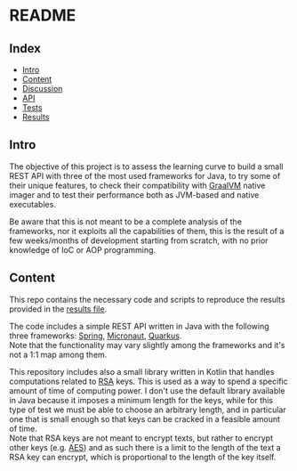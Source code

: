 # README

## Index

* [Intro](#intro)
* [Content](#content)
* [Discussion](discussion.md)
* [API](api.md)
* [Tests](testing.md)
* [Results](results/results.md)

## Intro

The objective of this project is to assess the learning curve to build a small REST API with three of the most used frameworks for Java, to try some of their unique features, to check their compatibility with [GraalVM](https://www.graalvm.org/) native imager and to test their performance both as JVM-based and native executables.

Be aware that this is not meant to be a complete analysis of the frameworks, nor it exploits all the capabilities of them, this is the result of a few weeks/months of development starting from scratch, with no prior knowledge of IoC or AOP programming.  

## Content

This repo contains the necessary code and scripts to reproduce the results provided in the [results file](results/results.md).  

The code includes a simple REST API written in Java with the following three frameworks: [Spring](https://spring.io/), [Micronaut](https://micronaut.io/), [Quarkus](https://quarkus.io/).  
Note that the functionality may vary slightly among the frameworks and it's not a 1:1 map among them.  

This repository includes also a small library written in Kotlin that handles computations related to [RSA](https://en.wikipedia.org/wiki/RSA_(cryptosystem)) keys. This is used as a way to spend a specific amount of time of computing power. I don't use the default library available in Java because it imposes a minimum length for the keys, while for this type of test we must be able to choose an arbitrary length, and in particular one that is small enough so that keys can be cracked in a feasible amount of time.  
Note that RSA keys are not meant to encrypt texts, but rather to encrypt other keys (e.g. [AES](https://en.wikipedia.org/wiki/Advanced_Encryption_Standard)) and as such there is a limit to the length of the text a RSA key can encrypt, which is proportional to the length of the key itself.  
